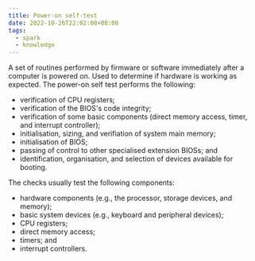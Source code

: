 ```yaml
---
title: Power-on self-test
date: 2022-10-26T22:02:08+08:00
tags:
  - spark
  - knowledge
---
```


A set of routines performed by firmware or software immediately after a computer is powered on. Used to determine if hardware is working as expected. The power-on self test performs the following:

- verification of CPU registers;
- verification of the BIOS's code integrity;
- verification of some basic components (direct memory access, timer, and interrupt controller);
- initialisation, sizing, and verifiation of system main memory;
- initialisation of BIOS;
- passing of control to other specialised extension BIOSs; and
- identification, organisation, and selection of devices available for booting.

The checks usually test the following components:

- hardware components (e.g., the processor, storage devices, and memory);
- basic system devices (e.g., keyboard and peripheral devices);
- CPU registers;
- direct memory access;
- timers; and
- interrupt controllers.
